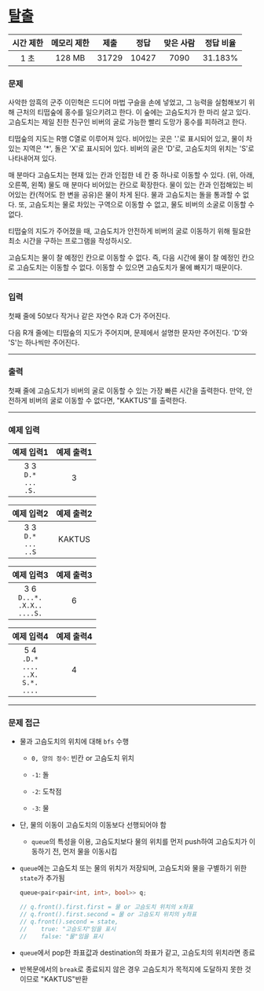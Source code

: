 # [탈출](https://www.acmicpc.net/problem/3055)

<div align = center>

| 시간 제한 | 메모리 제한 | 제출  | 정답  | 맞은 사람 | 정답 비율 |
| :-------: | :---------: | :---: | :---: | :-------: | :-------: |
|   1 초    |   128 MB    | 31729 | 10427 |   7090    |  31.183%  |

</div>

### 문제

사악한 암흑의 군주 이민혁은 드디어 마법 구슬을 손에 넣었고, 그 능력을 실험해보기 위해 근처의 티떱숲에 홍수를 일으키려고 한다. 이 숲에는 고슴도치가 한 마리 살고 있다. 고슴도치는 제일 친한 친구인 비버의 굴로 가능한 빨리 도망가 홍수를 피하려고 한다.

티떱숲의 지도는 R행 C열로 이루어져 있다. 비어있는 곳은 '.'로 표시되어 있고, 물이 차있는 지역은 '*', 돌은 'X'로 표시되어 있다. 비버의 굴은 'D'로, 고슴도치의 위치는 'S'로 나타내어져 있다.

매 분마다 고슴도치는 현재 있는 칸과 인접한 네 칸 중 하나로 이동할 수 있다. (위, 아래, 오른쪽, 왼쪽) 물도 매 분마다 비어있는 칸으로 확장한다. 물이 있는 칸과 인접해있는 비어있는 칸(적어도 한 변을 공유)은 물이 차게 된다. 물과 고슴도치는 돌을 통과할 수 없다. 또, 고슴도치는 물로 차있는 구역으로 이동할 수 없고, 물도 비버의 소굴로 이동할 수 없다.

티떱숲의 지도가 주어졌을 때, 고슴도치가 안전하게 비버의 굴로 이동하기 위해 필요한 최소 시간을 구하는 프로그램을 작성하시오.

고슴도치는 물이 찰 예정인 칸으로 이동할 수 없다. 즉, 다음 시간에 물이 찰 예정인 칸으로 고슴도치는 이동할 수 없다. 이동할 수 있으면 고슴도치가 물에 빠지기 때문이다. 

---

### 입력

첫째 줄에 50보다 작거나 같은 자연수 R과 C가 주어진다.

다음 R개 줄에는 티떱숲의 지도가 주어지며, 문제에서 설명한 문자만 주어진다. 'D'와 'S'는 하나씩만 주어진다.

---

### 출력

첫째 줄에 고슴도치가 비버의 굴로 이동할 수 있는 가장 빠른 시간을 출력한다. 만약, 안전하게 비버의 굴로 이동할 수 없다면, "KAKTUS"를 출력한다.

---

### 예제 입력

|            예제 입력1             | 예제 출력1 |
| :-------------------------------: | :--------: |
| 3 3<br/>`D.*`<br/>`...`<br/>`.S.` |     3      |

|            예제 입력2             | 예제 출력2 |
| :-------------------------------: | :--------: |
| 3 3<br/>`D.*`<br/>`...`<br/>`..S` |   KAKTUS   |

|                 예제 입력3                 | 예제 출력3 |
| :----------------------------------------: | :--------: |
| 3 6<br/>`D...*.`<br/>`.X.X..`<br/>`....S.` |     6      |

|                         예제 입력4                         | 예제 출력4 |
| :--------------------------------------------------------: | :--------: |
| 5 4<br/>`.D.*`<br/>`....`<br/>`..X.`<br/>`S.*.`<br/>`....` |     4      |

---

### 문제 접근

  - 물과 고슴도치의 위치에 대해 `bfs` 수행

    - `0, 양의 정수`: 빈칸 or 고슴도치 위치
    
    - `-1`: 돌
    
    - `-2`: 도착점

    - `-3`: 물

  - 단, 물의 이동이 고슴도치의 이동보다 선행되어야 함

    - `queue`의 특성을 이용, 고슴도치보다 물의 위치를 먼저 push하여 고슴도치가 이동하기 전, 먼저 물을 이동시킴

  - `queue`에는 고슴도치 또는 물의 위치가 저장되며, 고슴도치와 물을 구별하기 위한 `state`가 추가됨

    ```cpp
    queue<pair<pair<int, int>, bool>> q;

    // q.front().first.first = 물 or 고슴도치 위치의 x좌표
    // q.front().first.second = 물 or 고슴도치 위치의 y좌표
    // q.front().second = state,
    //    true: "고슴도치"임을 표시
    //    false: "물"임을 표시
    ```

  - `queue`에서 pop한 좌표값과 destination의 좌표가 같고, 고슴도치의 위치라면 종료

  - 반복문에서의 `break`로 종료되지 않은 경우 고슴도치가 목적지에 도달하지 못한 것이므로 "KAKTUS"반환
